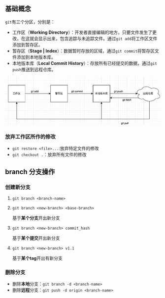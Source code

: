 ## 基础概念

`git`有三个分区，分别是：

- 工作区（**Working Directory**）：开发者直接编辑的地方，只要文件发生了更改，在这就会显示出来，包含追踪与未追踪文件。通过`git add`将工作区文件添加到暂存区。
- 暂存区（**Stage | Index**）：数据暂时存放的区域，通过`git commit`将暂存区文件添加到本地版本库。
- 本地版本库（**Local Commit History**）：存放所有已经提交的数据，通过`git push`推送到远程仓库。

![image-20220807194628700](../assets/github/image-20220807194628700.png)

### 放弃工作区所作的修改

* `git restore <file>...`:放弃特定文件的修改
* `git checkout .`：放弃所有文件的修改

## branch 分支操作

### 创建新分支

1. `git branch <branch-name>`

2. `git branch <new-branch> <base-branch>`

   基于**某个分支**开出新分支

3. `git branch <new-branch> commit_hash`

   基于**某个提交**开出新分支

4. `git branch <new-branch> v1.1`

   基于**某个tag**开出有新分支

### 删除分支

* 删除**本地**分支：`git branch -d <branch-name>`
* 删除**远程**分支：`git push -d origin <branch-name>`
